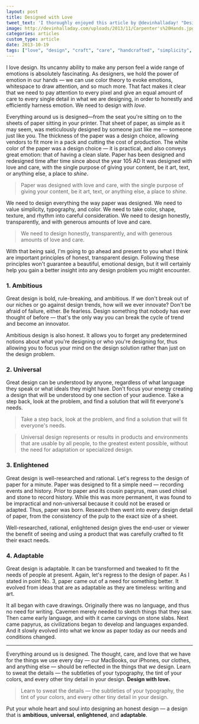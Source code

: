 ```yaml
---
layout: post
title: Designed with Love
tweet_text: 'I thoroughly enjoyed this article by @devinhalladay! "Designed with Love":'
image: http://devinhalladay.com/uploads/2013/11/Carpenter's%20Hands.jpg
categories: articles
custom_type: article
date: 2013-10-19
tags: ["love", "design", "craft", "care", "handcrafted", "simplicity", "honest design"]
---
```

<p class="lead">I love design. Its uncanny ability to make any person feel a wide range of emotions is absolutely fascinating. As designers, we hold the power of emotion in our hands — we can use color theory to evoke emotions, whitespace to draw attention, and so much more. That fact makes it clear that we need to pay attention to every pixel and give an equal amount of care to every single detail in what we are designing, in order to honestly and efficiently harness emotion. We need to design with <i>love</i>.</p>

Everything around us is designed—from the seat you're sitting on to the sheets of paper sitting in your printer. That sheet of paper, as simple as it may seem, was meticulously designed by someone just like me — someone just like you. The thickness of the paper was a design choice, allowing vendors to fit more in a pack and cutting the cost of production. The white color of the paper was a design choice — it is practical, and also conveys great emotion: that of having a clean slate. Paper has been designed and redesigned time after time since about the year <span class="smallcaps">105 AD</span> It was designed with love and care, with the single purpose of giving your content, be it art, text, or anything else, a place to *shine*.

<blockquote class="pullquote"><p>Paper was designed with love and care, with the single purpose of giving your content, be it art, text, or anything else, a place to <i>shine</i>.</p></blockquote>

We need to design everything the way paper was designed. We need to value simplicity, typography, and color. We need to take color, shape, texture, and rhythm into careful consideration. We need to design honestly, transparently, and with generous amounts of love and care.

<blockquote class="pullquote"><p>We need to design honestly, transparently, and with generous amounts of love and care.</p></blockquote>

With that being said, I'm going to go ahead and present to you what I think are important principles of honest, transparent design. Following these principles won't guarantee a beautiful, emotional design, but it will certainly help you gain a better insight into any design problem you might encounter.

### 1. Ambitious
Great design is bold, rule-breaking, and ambitious. If we don't break out of our niches or go against design trends, how will we ever innovate? Don't be afraid of failure, either. Be fearless. Design something that nobody has ever thought of before — that's the only way you can break the cycle of trend and become an innovator.

Ambitious design is also honest. It allows you to forget any predetermined notions about what you're designing or who you're designing for, thus allowing you to focus your mind on the design solution rather than just on the design problem.

### 2. Universal
Great design can be understood by anyone, regardless of what language they speak or what ideals they might have. Don't focus your energy creating a design that will be understood by one section of your audience. Take a step back, look at the problem, and find a solution that will fit everyone's needs.

<blockquote class="pullquote"><p>Take a step back, look at the problem, and find a solution that will fit everyone's needs.</p></blockquote>

>Universal design represents or results in products and environments that are usable by all people, to the greatest extent possible, without the need for adaptation or specialized design.

### 3. Enlightened
Great design is well-researched and rational. Let's regress to the design of paper for a minute. Paper was designed to fit a simple need — recording events and history. Prior to paper and its cousin papyrus, man used chisel and stone to record history. While this was more permanent, it was found to be impractical and non-universal because it could not be erased or adapted. Thus, paper was born. Research then went into every design detail of paper, from the consistency of the pulp to the exact size of a sheet.

Well-researched, rational, enlightened design gives the end-user or viewer the benefit of seeing and using a product that was carefully crafted to fit their exact needs.

### 4. Adaptable
Great design is adaptable. It can be transformed and tweaked to fit the needs of people at present. Again, let's regress to the design of paper. As I stated in point <span class="smallcaps">No. 3</span>, paper came out of a need for something better. It evolved from ideas that are as adaptable as they are timeless: writing and art.

It all began with cave drawings. Originally there was no language, and thus no need for writing. Cavemen merely needed to sketch things that they saw. Then came early language, and with it came carvings on stone slabs. Next came papyrus, as civilizations began to develop and languages expanded. And it slowly evolved into what we know as paper today as our needs and conditions changed.

<hr class="short">

Everything around us is designed. The thought, care, and love that we have for the things we use every day — our MacBooks, our iPhones, our clothes, and anything else — should be reflected in the things that *we* design. Learn to sweat the details — the subtleties of your typography, the tint of your colors, and every other tiny detail in your design. **Design with love.**

<blockquote class="pullquote">
  <p>Learn to sweat the details — the subtleties of your typography, the tint of your colors, and every other tiny detail in your design.</p>
</blockquote>

Put your whole heart and soul into designing an honest design — a design that is **ambitious**, **universal**, **enlightened**, and **adaptable**.
